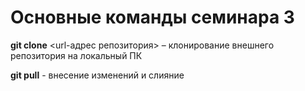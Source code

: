 # Основные команды семинара 3

**git clone** <url-адрес репозитория> – клонирование внешнего репозитория на  локальный ПК

**git pull** - внесение изменений и слияние